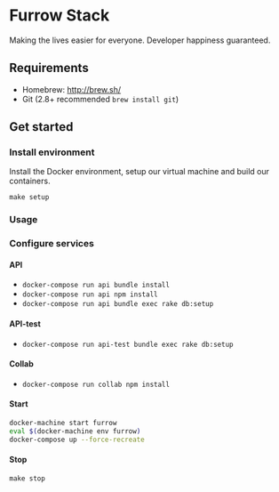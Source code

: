 # Furrow Stack
Making the lives easier for everyone. Developer happiness guaranteed.

## Requirements

  * Homebrew: http://brew.sh/
  * Git (2.8+ recommended `brew install git`)

## Get started

### Install environment

  Install the Docker environment, setup our virtual machine and build our
  containers.

  `make setup`

### Usage

### Configure services

#### API
- `docker-compose run api bundle install`
- `docker-compose run api npm install`
- `docker-compose run api bundle exec rake db:setup`

#### API-test
- `docker-compose run api-test bundle exec rake db:setup`

#### Collab
- `docker-compose run collab npm install`

#### Start

  ```bash
  docker-machine start furrow
  eval $(docker-machine env furrow)
  docker-compose up --force-recreate
  ```

#### Stop

  `make stop`

####
